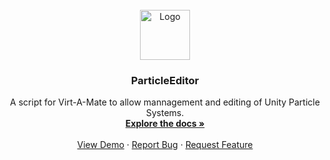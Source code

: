 <!-- PROJECT LOGO -->
<br />
<div align="center">
  <a href="https://github.com/github_username/repo_name">
    <img src="images/logo.png" alt="Logo" width="80" height="80">
  </a>

<h3 align="center">ParticleEditor</h3>

  <p align="center">
    A script for Virt-A-Mate to allow mannagement and editing of Unity Particle Systems. 
    <br />
    <a href="https://github.com/github_username/repo_name"><strong>Explore the docs »</strong></a>
    <br />
    <br />
    <a href="https://github.com/ICannotDie/ParticleEditor">View Demo</a>
    ·
    <a href="https://github.com/ICannotDie/ParticleEditor/issues">Report Bug</a>
    ·
    <a href="https://github.com/ICannotDie/ParticleEditor/issues">Request Feature</a>
  </p>
</div>
